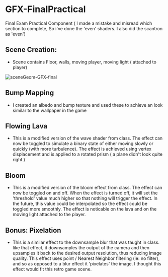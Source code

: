 # GFX-FinalPractical
 Final Exam Practical Component
( I made a mistake and misread which section to complete, So i've done the 'even' shaders. I also did the scantron as 'even') 
 
## Scene Creation:
 - Scene contains Floor, walls, moving player, moving light ( attached to player)
 
 ![sceneGeom-GFX-final](https://user-images.githubusercontent.com/64446905/233706794-37fb0f65-6ebb-42bb-b218-bb0a0a96b634.png)

## Bump Mapping
 - I created an albedo and bump texture and used these to achieve an look similar to the wallpaper in the game

## Flowing Lava
 - This is a modified version of the wave shader from class. The effect can now be toggled to simulate a binary state of either moving slowly or quickly (with more turbulence). The effect is achieved using vertex displacement and is applied to a rotated prism ( a plane didn't look quite right ) 

## Bloom
 - This is a modified version of the bloom effect from class. The effect can now be toggled on and off. When the effect is turned off, it will set the 'threshold' value much higher so that nothing will trigger the effect. In the future, this value could be interpolated so the effect could be toggled more smoothly. The effect is noticable on the lava and on the moving light attached to the player.

## Bonus: Pixelation
- This is a similar effect to the downsample blur that was taught in class. like that effect, it downsamples the output of the camera and then upsamples it back to the desired output resolution, thus reducing image quality. This effect uses point / Nearest Neighbor filtering (ie: no filter), and so as opposed to a blur effect it 'pixelates' the image. I thought this effect would fit this retro game scene. 

